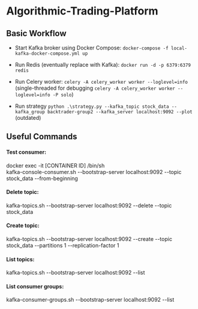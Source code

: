 # Algorithmic-Trading-Platform
## Basic Workflow
- Start Kafka broker using Docker Compose: ```docker-compose -f local-kafka-docker-compose.yml up```
- Run Redis (eventually replace with Kafka): ```docker run -d -p 6379:6379 redis```
- Run Celery worker: ```celery -A celery_worker worker --loglevel=info``` (single-threaded for debugging ```celery -A celery_worker worker --loglevel=info -P solo```)

- Run strategy ```python .\strategy.py --kafka_topic stock_data --kafka_group backtrader-group2 --kafka_server localhost:9092 --plot``` (outdated)

## Useful Commands
#### Test consumer:
docker exec -it [CONTAINER ID] /bin/sh   
kafka-console-consumer.sh --bootstrap-server localhost:9092 --topic stock_data --from-beginning

#### Delete topic:
kafka-topics.sh --bootstrap-server localhost:9092 --delete --topic stock_data

#### Create topic:
kafka-topics.sh --bootstrap-server localhost:9092 --create --topic stock_data --partitions 1 --replication-factor 1

#### List topics:
kafka-topics.sh --bootstrap-server localhost:9092 --list

#### List consumer groups:
kafka-consumer-groups.sh --bootstrap-server localhost:9092 --list
